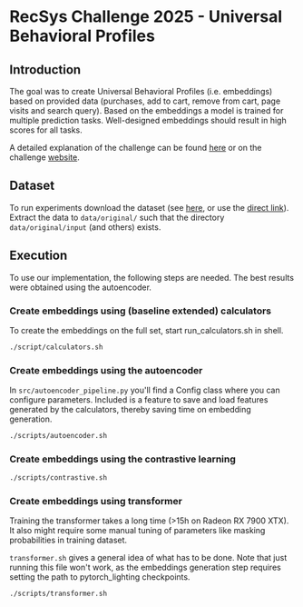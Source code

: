 # RecSys Challenge 2025 - Universal Behavioral Profiles

## Introduction

The goal was to create Universal Behavioral Profiles (i.e. embeddings) based on provided data (purchases, add to cart,
remove from cart,
page visits and search query).
Based on the embeddings a model is trained for multiple prediction tasks.
Well-designed embeddings should result in high scores for all tasks.

A detailed explanation of the challenge can be found [here](src/README.md) or on the
challenge [website](https://www.recsyschallenge.com/2025/).

## Dataset

To run experiments download the dataset (see [here](https://www.recsyschallenge.com/2025/), or use
the [direct link](https://data.recsys.synerise.com/dataset/ubc_data/ubc_data.tar.gz)).  
Extract the data to `data/original/` such that the directory `data/original/input` (and others) exists.

## Execution

To use our implementation, the following steps are needed. The best results were obtained using the autoencoder.

### Create embeddings using (baseline extended) calculators

To create the embeddings on the full set, start run_calculators.sh in shell.

```bash
./script/calculators.sh
```

### Create embeddings using the autoencoder

In `src/autoencoder_pipeline.py` you'll find a Config class where you can configure parameters. Included is a feature to
save and load features generated by the calculators, thereby saving time on embedding generation.

```bash
./scripts/autoencoder.sh
```

### Create embeddings using the contrastive learning

```bash
./scripts/contrastive.sh
```

### Create embeddings using transformer

Training the transformer takes a long time (>15h on Radeon RX 7900 XTX). It also might require some manual tuning of
parameters like masking probabilities in training dataset.

`transformer.sh` gives a general idea of what has to be done. Note that just running this file won't work, as the
embeddings generation step requires setting the path to pytorch_lighting checkpoints.

```bash
./scripts/transformer.sh
```
